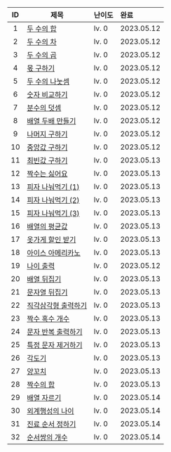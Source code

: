 
| ID | 제목 | 난이도 | 완료 |
|:--: |-----|:------|:-----|
|1 |[두 수의 합][#1]| lv. 0 | 2023.05.12 |
|2 |[두 수의 차][#2]| lv. 0 | 2023.05.12 |
|3 |[두 수의 곱][#3]| lv. 0 | 2023.05.12 |
|4 |[몫 구하기][#4]| lv. 0 | 2023.05.12 |
|5 |[두 수의 나눗셈][#5]| lv. 0 | 2023.05.12 |
|6 |[숫자 비교하기][#6]| lv. 0 | 2023.05.12 |
|7 |[분수의 덧셈][#7]| lv. 0 | 2023.05.12 |
|8 |[배열 두배 만들기][#8]| lv. 0 | 2023.05.12 |
|9 |[나머지 구하기][#9]| lv. 0 | 2023.05.12 |
|10 |[중앙값 구하기][#10]| lv. 0 | 2023.05.12 |
|11 |[최빈값 구하기][#11]| lv. 0 | 2023.05.13 |
|12 |[짝수는 싫어요][#12]| lv. 0 | 2023.05.13 |
|13 |[피자 나눠먹기 (1)][#13]| lv. 0 | 2023.05.13 |
|14 |[피자 나눠먹기 (2)][#14]| lv. 0 | 2023.05.13 |
|15 |[피자 나눠먹기 (3)][#15]| lv. 0 | 2023.05.13 |
|16 |[배열의 평균값][#16]| lv. 0 | 2023.05.13 |
|17 |[옷가게 할인 받기][#17]| lv. 0 | 2023.05.13 |
|18 |[아이스 아메리카노][#18]| lv. 0 | 2023.05.13 |
|19 |[나이 출력][#19]| lv. 0 | 2023.05.12 |
|20 |[배열 뒤집기][#20]| lv. 0 | 2023.05.13 |
|21 |[문자열 뒤집기][#21]| lv. 0 | 2023.05.13 |
|22 |[직각삼각형 출력하기][#22]| lv. 0 | 2023.05.13 |
|23 |[짝수 혹수 개수][#23]| lv. 0 | 2023.05.13 |
|24 | [문자 반복 출력하기][#24]| lv. 0 | 2023.05.13 |
|25 | [특정 문자 제거하기][#25]| lv. 0 | 2023.05.13 |
|26 | [각도기][#26]| lv. 0 | 2023.05.13 |
|27 | [양꼬치][#27]| lv. 0 | 2023.05.13 |
|28 | [짝수의 합][#28]| lv. 0 | 2023.05.13 |
|29 | [배열 자르기][#29]| lv. 0 | 2023.05.14 |
|30 | [외계행성의 나이][#30]| lv. 0 | 2023.05.14 |
|31 | [진료 순서 정하기][#31]| lv. 0 | 2023.05.14 |
|32 | [순서쌍의 개수][#32]| lv. 0 | 2023.05.14 |

[#1]: https://school.programmers.co.kr/learn/courses/30/lessons/120802
[#2]: https://school.programmers.co.kr/learn/courses/30/lessons/120803
[#3]: https://school.programmers.co.kr/learn/courses/30/lessons/120804
[#4]: https://school.programmers.co.kr/learn/courses/30/lessons/120805
[#5]: https://school.programmers.co.kr/learn/courses/30/lessons/120806
[#6]: https://school.programmers.co.kr/learn/courses/30/lessons/120807
[#7]: https://school.programmers.co.kr/learn/courses/30/lessons/120808
[#8]: https://school.programmers.co.kr/learn/courses/30/lessons/120809
[#9]: https://school.programmers.co.kr/learn/courses/30/lessons/120810
[#10]: https://school.programmers.co.kr/learn/courses/30/lessons/120811
[#11]: https://school.programmers.co.kr/learn/courses/30/lessons/120812
[#12]: https://school.programmers.co.kr/learn/courses/30/lessons/120813
[#13]: https://school.programmers.co.kr/learn/courses/30/lessons/120814
[#14]: https://school.programmers.co.kr/learn/courses/30/lessons/120815
[#15]: https://school.programmers.co.kr/learn/courses/30/lessons/120816
[#16]: https://school.programmers.co.kr/learn/courses/30/lessons/120817
[#17]: https://school.programmers.co.kr/learn/courses/30/lessons/120818
[#18]: https://school.programmers.co.kr/learn/courses/30/lessons/120819
[#19]: https://school.programmers.co.kr/learn/courses/30/lessons/120820
[#20]: https://school.programmers.co.kr/learn/courses/30/lessons/120821
[#21]: https://school.programmers.co.kr/learn/courses/30/lessons/120822
[#22]: https://school.programmers.co.kr/learn/courses/30/lessons/120823
[#23]: https://school.programmers.co.kr/learn/courses/30/lessons/120824
[#24]: https://school.programmers.co.kr/learn/courses/30/lessons/120825
[#25]: https://school.programmers.co.kr/learn/courses/30/lessons/120826
[#26]: https://school.programmers.co.kr/learn/courses/30/lessons/120829
[#27]: https://school.programmers.co.kr/learn/courses/30/lessons/120830
[#28]: https://school.programmers.co.kr/learn/courses/30/lessons/120831
[#29]: https://school.programmers.co.kr/learn/courses/30/lessons/120833
[#30]: https://school.programmers.co.kr/learn/courses/30/lessons/120834
[#31]: https://school.programmers.co.kr/learn/courses/30/lessons/120835
[#32]: https://school.programmers.co.kr/learn/courses/30/lessons/120836
